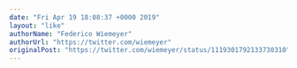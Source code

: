 ```yaml
---
date: "Fri Apr 19 18:08:37 +0000 2019"
layout: "like"
authorName: "Federico Wiemeyer"
authorUrl: "https://twitter.com/wiemeyer"
originalPost: "https://twitter.com/wiemeyer/status/1119301792133730310"
---
```

